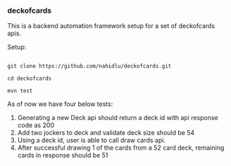 ### deckofcards

This is a backend automation framework setup for a set of deckofcards apis.

Setup:

```

git clone https://github.com/nahidlu/deckofcards.git

cd deckofcards

mvn test

```


As of now we have four below tests:
1. Generating a new Deck api should return a deck id with api response code as 200
2. Add two jockers to deck and validate deck size should be 54 
3. Using a deck id, user is able to call draw cards api.
4. After successful drawing 1 of the cards from a 52 card deck, remaining cards in response should be 51
